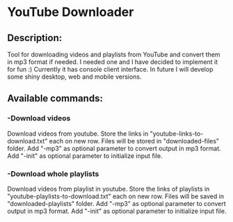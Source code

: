 # YouTube Downloader

## Description:
Tool for downloading videos and playlists from YouTube and convert them in mp3 format if needed.
I needed one and I have decided to implement it for fun :) Currently it has console client interface. In future I will develop some
shiny desktop, web and mobile versions.

## Available commands:

### -Download videos
Download videos from youtube. Store the links in "youtube-links-to-download.txt" each on new row. Files will be stored in 
"downloaded-files" folder. Add "-mp3" as optional parameter to convert output in mp3 format. Add "-init" as optional parameter to initialize input file.

### -Download whole playlists
Download videos from playlist in youtube. Store the links of playlists in "youtube-playlists-to-download.txt" each on new row. Files
will be saved in "downloaded-playlists" folder. Add "-mp3" as optional parameter to convert output in mp3 format. Add "-init" as optional parameter to initialize input file.
